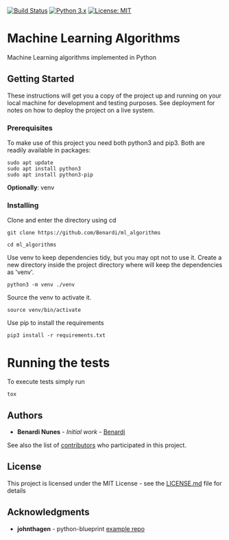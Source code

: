 [![Build Status](https://api.travis-ci.org/Benardi/ml_algorithms.svg?branch=master)](https://travis-ci.org/Benardi/ml_algorithms)
[![Python 3.x](https://img.shields.io/badge/python-3.x-blue.svg)](https://www.python.org/downloads/release/python-370/)
[![License: MIT](https://img.shields.io/badge/License-MIT-yellow.svg)](https://opensource.org/licenses/MIT)

# Machine Learning Algorithms

Machine Learning algorithms implemented in Python

## Getting Started

These instructions will get you a copy of the project up and running on your local machine for development and testing purposes. See deployment for notes on how to deploy the project on a live system.

### Prerequisites

To make use of this project you need both python3 and pip3.
Both are readily available in packages: 

```
sudo apt update
sudo apt install python3
sudo apt install python3-pip

```
**Optionally**: venv

### Installing

Clone and enter the directory using cd

```
git clone https://github.com/Benardi/ml_algorithms

cd ml_algorithms 
```

Use venv to keep dependencies tidy, but you may opt not to use it.
Create a new directory inside the project directory where will keep the dependencies as 'venv'.

```
python3 -m venv ./venv
```

Source the venv to activate it.

```
source venv/bin/activate
```

Use pip to install the requirements

```
pip3 install -r requirements.txt
```



# Running the tests

To execute tests simply run 

```
tox
``` 

## Authors

* **Benardi Nunes** - *Initial work* - [Benardi](https://github.com/Benardi)

See also the list of [contributors](https://github.com/Benardi/ml_algorithms/contributors) who participated in this project.

## License

This project is licensed under the MIT License - see the [LICENSE.md](LICENSE.md) file for details

## Acknowledgments

* **johnthagen** - python-blueprint [example repo](https://github.com/johnthagen/python-blueprint)
